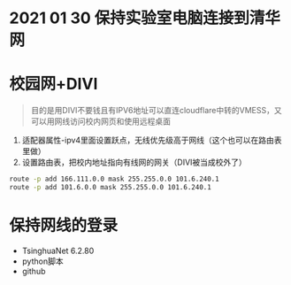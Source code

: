 # 2021 01 30 保持实验室电脑连接到清华网

# 校园网+DIVI
> 目的是用DIVI不要钱且有IPV6地址可以直连cloudflare中转的VMESS，又可以用网线访问校内网页和使用远程桌面
1. 适配器属性-ipv4里面设置跃点，无线优先级高于网线（这个也可以在路由表里做）
2. 设置路由表，把校内地址指向有线网的网关（DIVI被当成校外了）
```cmd
route -p add 166.111.0.0 mask 255.255.0.0 101.6.240.1
route -p add 101.6.0.0 mask 255.255.0.0 101.6.240.1
```
# 保持网线的登录
- TsinghuaNet 6.2.80
- python脚本
- github
